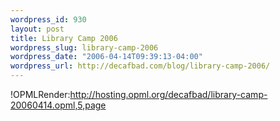```yaml
--- 
wordpress_id: 930
layout: post
title: Library Camp 2006
wordpress_slug: library-camp-2006
wordpress_date: "2006-04-14T09:39:13-04:00"
wordpress_url: http://decafbad.com/blog/library-camp-2006/
---
```

!OPMLRender:http://hosting.opml.org/decafbad/library-camp-20060414.opml,5,page
